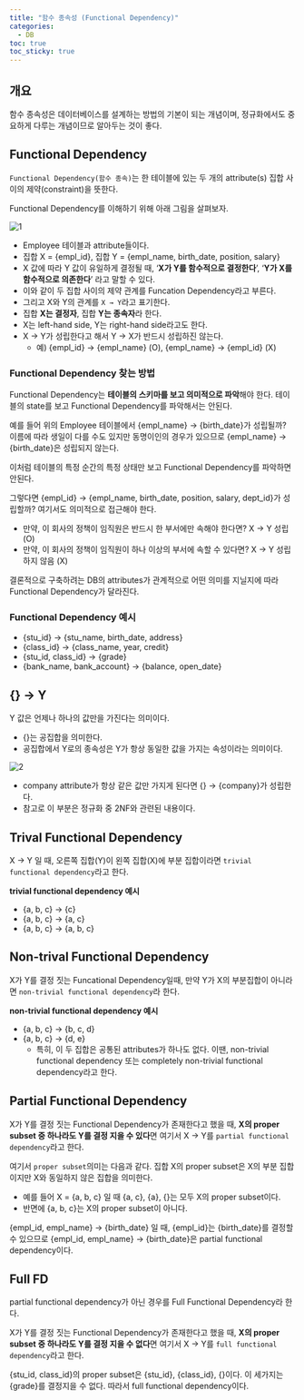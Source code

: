 ```yaml
---
title: "함수 종속성 (Functional Dependency)"
categories:
  - DB
toc: true
toc_sticky: true
---
```


## 개요

함수 종속성은 데이터베이스를 설계하는 방법의 기본이 되는 개념이며, 정규화에서도 중요하게 다루는 개념이므로 알아두는 것이 좋다.

## Functional Dependency

`Functional Dependency(함수 종속)`는 한 테이블에 있는 두 개의 attribute(s) 집합 사이의 제약(constraint)을 뜻한다.

Functional Dependency를 이해하기 위해 아래 그림을 살펴보자.

![1](https://github.com/user-attachments/assets/64053a00-ff7d-416c-b18d-22bbf2d25b56)

- Employee 테이블과 attribute들이다.
- 집합 X = {empl_id}, 집합 Y = {empl_name, birth_date, position, salary}
- X 값에 따라 Y 값이 유일하게 결정될 때, ‘**X가 Y를 함수적으로 결정한다**’, ‘**Y가 X를 함수적으로 의존한다**’ 라고 말할 수 있다.
- 이와 같이 두 집합 사이의 제약 관계를 Funcation Dependency라고 부른다.
- 그리고 X와 Y의 관계를 `X → Y`라고 표기한다.
- 집합 **X는 결정자**, 집합 **Y는 종속자**라 한다.
- X는 left-hand side, Y는 right-hand side라고도 한다.
- X → Y가 성립한다고 해서 Y → X가 반드시 성립하진 않는다.
    - 예) {empl_id} → {empl_name} (O), {empl_name} → {empl_id} (X)

### Functional Dependency 찾는 방법

Functional Dependency는 **테이블의 스키마를 보고 의미적으로 파악**해야 한다. 테이블의 state를 보고 Functional Dependency를 파악해서는 안된다.

예를 들어 위의 Employee 테이블에서 {empl_name} → {birth_date}가 성립될까? 이름에 따라 생일이 다를 수도 있지만 동명이인의 경우가 있으므로 {empl_name} → {birth_date}은 성립되지 않는다.

이처럼 테이블의 특정 순간의 특정 상태만 보고 Functional Dependency를 파악하면 안된다.

그렇다면 {empl_id} → {empl_name, birth_date, position, salary, dept_id}가 성립할까? 여기서도 의미적으로 접근해야 한다.

- 만약, 이 회사의 정책이 임직원은 반드시 한 부서에만 속해야 한다면? X → Y 성립 (O)
- 만약, 이 회사의 정책이 임직원이 하나 이상의 부서에 속할 수 있다면? X → Y 성립하지 않음 (X)

결론적으로 구축하려는 DB의 attributes가 관계적으로 어떤 의미를 지닐지에 따라 Functional Dependency가 달라진다.

### Functional Dependency 예시

- {stu_id} → {stu_name, birth_date, address}
- {class_id} → {class_name, year, credit}
- {stu_id, class_id} → {grade}
- {bank_name, bank_account} → {balance, open_date}

## {} → Y

Y 값은 언제나 하나의 값만을 가진다는 의미이다.

- {}는 공집합을 의미한다.
- 공집합에서 Y로의 종속성은 Y가 항상 동일한 값을 가지는 속성이라는 의미이다.

![2](https://github.com/user-attachments/assets/ccb7fffd-b7f7-41be-877e-701f8a6839a3)

- company attribute가 항상 같은 값만 가지게 된다면 {} → {company}가 성립한다.
- 참고로 이 부분은 정규화 중 2NF와 관련된 내용이다.

## Trival Functional Dependency

X → Y 일 때, 오른쪽 집합(Y)이 왼쪽 집합(X)에 부분 집합이라면 `trivial functional dependency`라고 한다.

**trivial functional dependency 예시**

- {a, b, c} → {c}
- {a, b, c} → {a, c}
- {a, b, c} → {a, b, c}

## Non-trival Functional Dependency

X가 Y를 결정 짓는 Funcational Dependency일때, 만약 Y가 X의 부분집합이 아니라면 `non-trivial functional dependency`라 한다.

**non-trivial functional dependency 예시**

- {a, b, c} → {b, c, d}
- {a, b, c} → {d, e}
    - 특히, 이 두 집합은 공통된 attributes가 하나도 없다. 이땐, non-trivial functional dependency 또는 completely non-trivial functional dependency라고 한다.

## Partial Functional Dependency

X가 Y를 결정 짓는 Functional Dependency가 존재한다고 했을 때, **X의 proper subset 중 하나라도 Y를 결정 지을 수 있다**면 여기서 X → Y를 `partial functional dependency`라고 한다.

여기서 `proper subset`의미는 다음과 같다. 집합 X의 proper subset은 X의 부분 집합이지만 X와 동일하지 않은 집합을 의미한다. 

- 예를 들어 X = {a, b, c} 일 때 {a, c}, {a}, {}는 모두 X의 proper subset이다.
- 반면에 {a, b, c}는 X의 proper subset이 아니다.

{empl_id, empl_name} → {birth_date} 일 때, {empl_id}는 {birth_date}를 결정할 수 있으므로 {empl_id, empl_name} → {birth_date}은 partial functional dependency이다.

## Full FD

partial functional dependency가 아닌 경우를 Full Functional Dependency라 한다.

X가 Y를 결정 짓는 Functional Dependency가 존재한다고 했을 때, **X의 proper subset 중 하나라도 Y를 결정 지을 수 없다**면 여기서 X → Y를 `full functional dependency`라고 한다.

{stu_id, class_id}의 proper subset은 {stu_id}, {class_id}, {}이다. 이 세가지는 {grade}를 결정지을 수 없다. 따라서 full functional dependency이다.